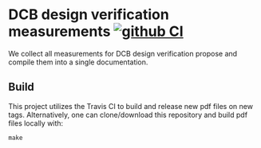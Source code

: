 # DCB design verification measurements [![github CI](https://github.com/yipengsun/dcb_design_verification_measurements/workflows/CI/badge.svg?branch=master)](https://github.com/yipengsun/dcb_design_verification_measurements/actions?query=workflow%3ACI)

We collect all measurements for DCB design verification propose and compile
them into a single documentation.


## Build

This project utilizes the Travis CI to build and release new pdf files on new
tags. Alternatively, one can clone/download this repository and build pdf files
locally with:
```
make
```
